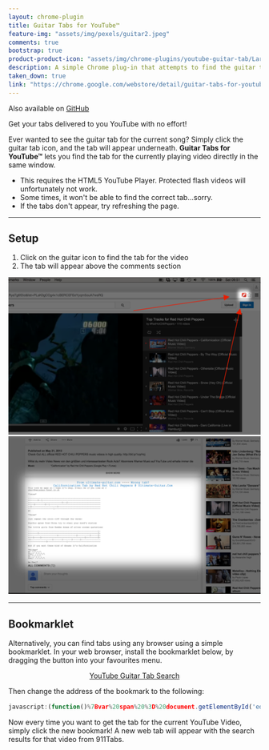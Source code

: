 ```yaml
---
layout: chrome-plugin
title: Guitar Tabs for YouTube™
feature-img: "assets/img/pexels/guitar2.jpeg"
comments: true
bootstrap: true
product-product-icon: "assets/img/chrome-plugins/youtube-guitar-tab/LargeIcon.png"
description: A simple Chrome plug-in that attempts to find the guitar tab for the current YouTube video.
taken_down: true
link: "https://chrome.google.com/webstore/detail/guitar-tabs-for-youtube/mjkcmmckommjkjgeghochanacldlipnc"
---
```


Also available on [GitHub](https://github.com/stanton119/YouTube-Guitar-Tab)

Get your tabs delivered to you YouTube with no effort!

Ever wanted to see the guitar tab for the current song? Simply click the guitar tab icon, and the tab will appear
underneath. __Guitar Tabs for YouTube™__ lets you find the tab for the currently playing video directly in the same
window.

* This requires the HTML5 YouTube Player. Protected flash videos will unfortunately not work.
* Some times, it won't be able to find the correct tab...sorry.
* If the tabs don't appear, try refreshing the page.

---

## Setup

1. Click on the guitar icon to find the tab for the video
2. The tab will appear above the comments section

<div class="container-fluid">
	<div class="row justify-content-center">
		<div class="col-6">
			<img src="/assets/img/chrome-plugins/youtube-guitar-tab/GuitarInstall1.png" alt="Guitar Tab 1"
				class="img-fluid img-thumbnail" />
		</div>
		<div class="col-6">
			<img src="/assets/img/chrome-plugins/youtube-guitar-tab/GuitarInstall2.png" alt="Guitar Tab 2"
				class="img-fluid img-thumbnail" />
		</div>
	</div>
</div>

---

## Bookmarklet

Alternatively, you can find tabs using any browser using a simple bookmarklet. In your web browser, install the
bookmarklet below, by dragging the button into your favourites menu.
<p style="text-align: center;">
	<a href="" class="btn btn-primary btn-lg" target="blank">YouTube Guitar Tab Search</a>
</p>

Then change the address of the bookmark to the following:
```javascript
javascript:(function()%7Bvar%20span%20%3D%20document.getElementById('eow-title').innerText.trim()%3Bwindow.open('http%3A%2F%2Fwww.911tabs.com%2Fsearch.php%3Fsearch%3D'%2BencodeURIComponent(span))%7D)()
```
Now every time you want to get the tab for the current YouTube Video, simply click the new bookmark! A new web tab will
appear with the search results for that video from 911Tabs.
